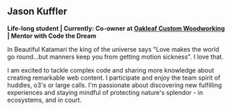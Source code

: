 ## Jason Kuffler

<b>Life-long student | Currently: Co-owner at <a href="https://www.oakleafcustomwoodworking.com/">Oakleaf Custom Woodworking</a> | Mentor with Code the Dream </b>

In Beautiful Katamari the king of the universe says "Love makes the world go round...but manners keep you from getting motion sickness". I love that.

I am excited to tackle complex code and sharing more knowledge about creating remarkable web content. I participate and enjoy the team spirit of huddles, o3's or large calls. I'm passionate about discovering new fulfilling experiences and staying mindful of protecting nature's splendor - in ecosystems, and in court.

